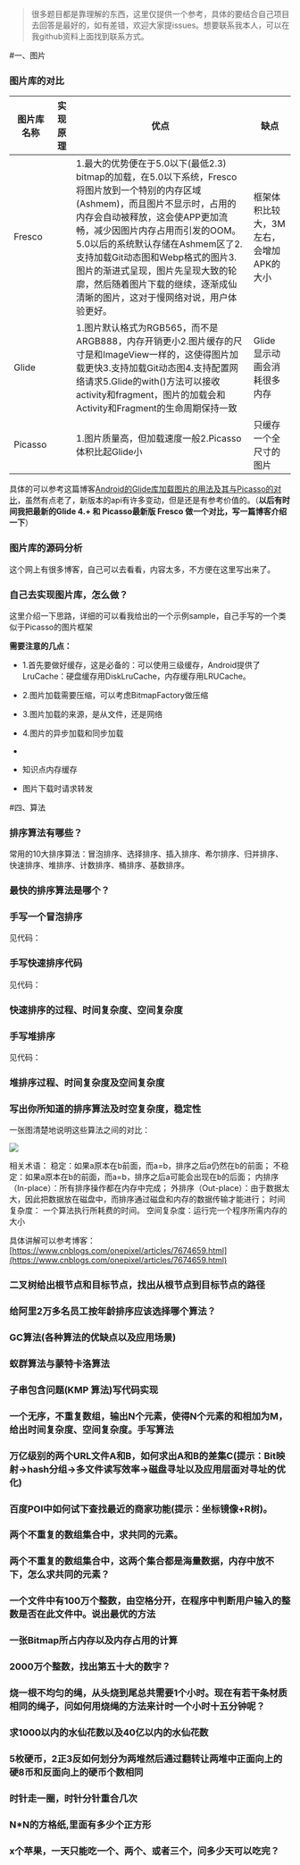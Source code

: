 > 很多题目都是靠理解的东西，这里仅提供一个参考，具体的要结合自己项目去回答是最好的，如有差错，欢迎大家提issues。想要联系我本人，可以在我github资料上面找到联系方式。

#一、图片

### 图片库的对比

图片库名称|实现原理|优点|缺点
-|-|-|-
Fresco||1.最大的优势便在于5.0以下(最低2.3) bitmap的加载，在5.0以下系统，Fresco将图片放到一个特别的内存区域(Ashmem)，而且图片不显示时，占用的内存会自动被释放，这会使APP更加流畅，减少因图片内存占用而引发的OOM。5.0以后的系统默认存储在Ashmem区了2.支持加载Git动态图和Webp格式的图片3.图片的渐进式呈现，图片先呈现大致的轮廓，然后随着图片下载的继续，逐渐成仙清晰的图片，这对于慢网络对说，用户体验更好。|框架体积比较大，3M左右，会增加APK的大小
Glide||1.图片默认格式为RGB565，而不是ARGB888，内存开销更小2.图片缓存的尺寸是和ImageView一样的，这使得图片加载更快3.支持加载Git动态图4.支持配置网络请求5.Glide的with()方法可以接收activity和fragment，图片的加载会和Activity和Fragment的生命周期保持一致|Glide 显示动画会消耗很多内存
Picasso||1.图片质量高，但加载速度一般2.Picasso体积比起Glide小|只缓存一个全尺寸的图片

具体的可以参考这篇博客[Android的Glide库加载图片的用法及其与Picasso的对比](http://www.jb51.net/article/83152.htm)，虽然有点老了，新版本的api有许多变动，但是还是有参考价值的。（**以后有时间我把最新的Glide 4.+ 和 Picasso最新版  Fresco 做一个对比，写一篇博客介绍一下**）

### 图片库的源码分析

这个网上有很多博客，自己可以去看看，内容太多，不方便在这里写出来了。

### 自己去实现图片库，怎么做？

这里介绍一下思路，详细的可以看我给出的一个示例sample，自己手写的一个类似于Picasso的图片框架

**需要注意的几点：**

* 1.首先要做好缓存，这是必备的：可以使用三级缓存，Android提供了LruCache：硬盘缓存用DiskLruCache，内存缓存用LRUCache。
* 2.图片加载需要压缩，可以考虑BitmapFactory做压缩
* 3.图片加载的来源，是从文件，还是网络
* 4.图片的异步加载和同步加载
* 
* 知识点内存缓存 

* 图片下载时请求转发


#四、算法

### 排序算法有哪些？

常用的10大排序算法：冒泡排序、选择排序、插入排序、希尔排序、归并排序、快速排序、堆排序、计数排序、桶排序、基数排序。

### 最快的排序算法是哪个？
### 手写一个冒泡排序

见代码：

### 手写快速排序代码

见代码：

### 快速排序的过程、时间复杂度、空间复杂度
### 手写堆排序

见代码：

### 堆排序过程、时间复杂度及空间复杂度
### 写出你所知道的排序算法及时空复杂度，稳定性

一张图清楚地说明这些算法之间的对比：

![](https://github.com/AweiLoveAndroid/CommonDevKnowledge/blob/master/pic/Sorting-algorithm.png?raw=true)


相关术语：
稳定：如果a原本在b前面，而a=b，排序之后a仍然在b的前面；
不稳定：如果a原本在b的前面，而a=b，排序之后a可能会出现在b的后面；
内排序（In-place）：所有排序操作都在内存中完成；
外排序（Out-place）：由于数据太大，因此把数据放在磁盘中，而排序通过磁盘和内存的数据传输才能进行；
时间复杂度： 一个算法执行所耗费的时间。
空间复杂度：运行完一个程序所需内存的大小

具体讲解可以参考博客：[https://www.cnblogs.com/onepixel/articles/7674659.html](https://www.cnblogs.com/onepixel/articles/7674659.html)

### 二叉树给出根节点和目标节点，找出从根节点到目标节点的路径
### 给阿里2万多名员工按年龄排序应该选择哪个算法？
### GC算法(各种算法的优缺点以及应用场景)
### 蚁群算法与蒙特卡洛算法
### 子串包含问题(KMP 算法)写代码实现
### 一个无序，不重复数组，输出N个元素，使得N个元素的和相加为M，给出时间复杂度、空间复杂度。手写算法
### 万亿级别的两个URL文件A和B，如何求出A和B的差集C(提示：Bit映射->hash分组->多文件读写效率->磁盘寻址以及应用层面对寻址的优化)
### 百度POI中如何试下查找最近的商家功能(提示：坐标镜像+R树)。
### 两个不重复的数组集合中，求共同的元素。
### 两个不重复的数组集合中，这两个集合都是海量数据，内存中放不下，怎么求共同的元素？
### 一个文件中有100万个整数，由空格分开，在程序中判断用户输入的整数是否在此文件中。说出最优的方法
### 一张Bitmap所占内存以及内存占用的计算
### 2000万个整数，找出第五十大的数字？
### 烧一根不均匀的绳，从头烧到尾总共需要1个小时。现在有若干条材质相同的绳子，问如何用烧绳的方法来计时一个小时十五分钟呢？
### 求1000以内的水仙花数以及40亿以内的水仙花数
### 5枚硬币，2正3反如何划分为两堆然后通过翻转让两堆中正面向上的硬8币和反面向上的硬币个数相同
### 时针走一圈，时针分针重合几次
### N*N的方格纸,里面有多少个正方形
### x个苹果，一天只能吃一个、两个、或者三个，问多少天可以吃完？